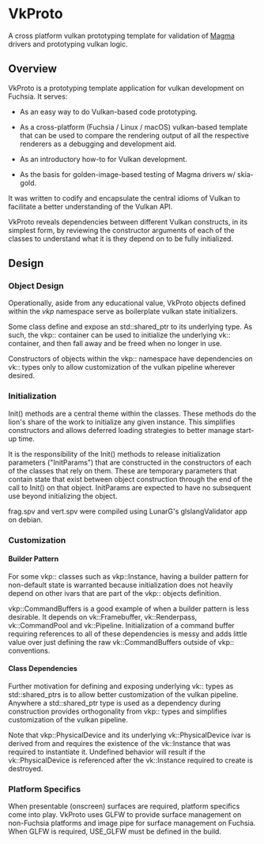 # VkProto
A cross platform vulkan prototyping template for validation of
[Magma](/docs/development/graphics/magma/README.md) drivers and prototyping vulkan
logic.

## Overview
VkProto is a prototyping template application for vulkan development on
Fuchsia.  It serves:

  - As an easy way to do Vulkan-based code prototyping.

  - As a cross-platform (Fuchsia / Linux / macOS) vulkan-based template
    that can be used to compare the rendering output of all the
    respective renderers as a debugging and development aid.

  - As an introductory how-to for Vulkan development.

  - As the basis for golden-image-based testing of Magma drivers w/ skia-gold.

It was written to codify and encapsulate the central idioms of
Vulkan to facilitate a better understanding of the Vulkan API.

VkProto reveals dependencies between different Vulkan constructs,
in its simplest form, by reviewing the constructor arguments of
each of the classes to understand what it is they depend on to
be fully initialized.

## Design

### Object Design
Operationally, aside from any educational value, VkProto objects defined
within the *vkp* namespace serve as boilerplate vulkan state initializers.

Some class define and expose an std::shared_ptr to its underlying type.
As such, the vkp:: container can be used to initialize the underlying
vk:: container, and then fall away and be freed when no longer in use.

Constructors of objects within the vkp:: namespace have dependencies on
vk:: types only to allow customization of the vulkan pipeline wherever
desired.

### Initialization
Init() methods are a central theme within the classes.  These
methods do the lion's share of the work to initialize any given
instance.  This simplifies constructors and allows deferred loading
strategies to better manage start-up time.

It is the responsibility of the Init() methods to release initialization
parameters ("InitParams") that are constructed in the constructors of
each of the classes that rely on them.  These are temporary parameters
that contain state that exist between object construction through the
end of the call to Init() on that object.  InitParams are expected to
have no subsequent use beyond initializing the object.

frag.spv and vert.spv were compiled using LunarG's
glslangValidator app on debian.

### Customization

#### Builder Pattern
For some vkp:: classes such as vkp::Instance, having a builder pattern
for non-default state is warranted because initialization does not
heavily depend on other ivars that are part of the vkp:: objects
definition.

vkp::CommandBuffers is a good example of when a builder pattern is less
desirable.  It depends on vk::Framebuffer, vk::Renderpass, vk::CommandPool
and vk::Pipeline.  Initialization of a command buffer requiring references
to all of these dependencies is messy and adds little value over just
defining the raw vk::CommandBuffers outside of vkp:: conventions.

#### Class Dependencies
Further motivation for defining and exposing underlying vk:: types
as std::shared_ptrs is to allow better customization of the vulkan
pipeline.  Anywhere a std::shared_ptr type is used as a dependency
during construction provides orthogonality from vkp:: types and
simplifies customization of the vulkan pipeline.

Note that vkp::PhysicalDevice and its underlying vk::PhysicalDevice
ivar is derived from and requires the existence of the vk::Instance that
was required to instantiate it.  Undefined behavior will result if
the vk::PhysicalDevice is referenced after the vk::Instance required
to create is destroyed.

### Platform Specifics
When presentable (onscreen) surfaces are required, platform specifics
come into play.  VkProto uses GLFW to provide surface management
on non-Fuchsia platforms and image pipe for surface management on
Fuchsia.  When GLFW is required, USE_GLFW must be defined in the build.
